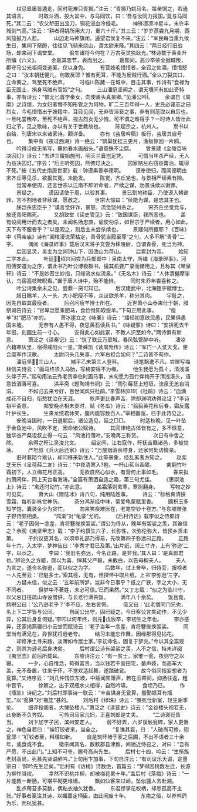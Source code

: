 <!-- { "loadSidebar": true } -->
　　权忌皋庸皆遁走，同时死难只青狮。”注云：“青狮乃姚马名，每亲饲之，若通其语言。
　　时取斗酒，投大盆中，与马同饮，曰：‘吾与汝同力报国。’竟与马同死。”其二云：“农父犁田出宝刀，铜花浸血冷侵毛。
　　神锋凛凛冲星斗，未许丰城剑气高。”注云：“耕者得姚所用大刀，重六十斤。”其三云：“岁岁蒸尝九月期，西风笳鼓万人悲。
　　山边走马神旗闭，遥望君侯复不来。”注云：“军民每当重九侯生日，集祠下祭酹，往往见飞骑来绕山，谓太尉来降。”其四云：“两日经行旧战场，却来祠下谒堂堂。
　　偷生诸将今何在？万古英灵独耿光。”林诗载于黄柔升所编《六义》。
　　余嘉其忠节，表而出之。
　　嘉熙间，高沙卒荣全据城叛，郡守马公光祖闻变逃匿，仅以身免。
　　有营妓毛惜惜者，全召之佐酒，惜惜怒之曰：“汝本朝廷健儿，何敢反耶？惟有死耳，不能为反贼行酒。”全以刀裂其口，立命脔之，骂至死不绝声。
　　时临川陈藏一在城中，目击其事，作诗有“食禄为臣无国士，捐身骂贼有官奴”之句。
　　三山潘庭坚闻之，谓天壤间有如此奇特事，亦有诗云：“恨无匕首学秦女，向使裹头真杲卿。”见潘公吟。
　　余谓自《周南》之诗熄，为女妇者懵不知彤管之为何物，旷二三百年得一人，史氏必谨志之曰烈女，今毛惜惜出于妓籍中，耳目见闻，无非皆淫亵之事，非有则范取以自厉也，一旦叱詈叛卒，至死不绝声，视古烈女无少愧，可不谓之难得乎？一时诗人皆壮此妇之节，见之歌咏，亦以有关于世教故也。
　　陈起宗之，杭州人。
　　鬻书以自给，刊唐宋以来诸家诗，颇详备。
　　亦有《芸居吟稿》板行，芸居其自号也。
　　集中有《夜过西湖》诗一绝云：“鹊巢犹挂三更月，渔板惊回一片鸥。
　　吟得诗成无笔写，蘸他春水画船头。”语意殊不尘腐。
　　曾景建《金陵百咏决囚灯》诗云：“五详三覆始施刑，明灭兰膏岂足凭。
　　可惜当年杀严续，无人为益决囚灯。”序云：“后主听死囚，然佛灯决之。
　　囚家赂左右窃益膏油，辄得不死。”按《五代史南唐世家》载：钟谟素善李德明。
　　谟奉使归，而闻德明由宋齐丘等见杀，欲报其冤，未能发。
　　陈觉，齐丘党也，与景相严续素有隙。
　　觉常奉使周，还言世宗以江南不即听命者，严续之谋，劝景诛续以谢罪。
　　景疑之。
　　谟因请使于周，以验其事。
　　景已割地称臣，乃使谟入朝谢罪，言不割地者非续谋，愿赦之。
　　世宗大惊曰：”续能为谋，是忠其主也。
　　朕岂杀忠臣乎？”谟言觉奸诈，景怒，流觉饶州杀之。
　　宋齐丘坐觉党与，放还青阳赐死。
　　又胡致堂《读史管见》云：“敌国谋臣，我所恶也。
　　盖有设间用计而去之者矣，未闻名扬忠直，谕使勿杀，如世宗于严续者，用心如此，天下有不服者乎？”以是观之，则后主未尝杀续也。
　　景建何所据耶？《百咏》中《蒋帝庙》诗有“阖棺漫说荣枯定，青骨犹当履至尊”之句，人多不解“青骨”二字。
　　偶阅《海录碎事》载后汉末蒋子文尝为秣陵尉，自谓青骨，死当为神。
　　后因显灵，吴主为立祠钟山下，因改山为蒋山。
　　后累封为帝。
　　始知二字本此。
　　叶廷，绍兴间尝为兵部郎中｜泉南太守，所编《海录碎事》，河阳傅安道为之序，谓此书乃叶公博极群书，撮其机要广录而储用之，且称其《琴泉轩》诗云：“不是妙音生妙指，只缘流水似流泉。”《无名木》诗云：“人休清樾摩挲认，鸟宿高枝睥睨看。”置于唐人诗中，殆不能辨。
　　同时朱乔年尝喜称之。
　　叶公诗集余未之见，尝鼎一脔可知已。
　　后汉建武中，北海甄宇徽博士。
　　腊日赐羊，人一头，大小肥瘦不等，众议欲杀羊，称分其肉。
　　宇耻之，因先自取其最瘦者。
　　后召问瘦羊博士所在。
　　近世萧小山泰来仕于朝，腊祭谒告诗云：“官卑岂愿乘肥马，食俭惟知取瘦羊。”下句正用此事。
　　“瘦羊”对“肥马”亦的。
　　萧冰崖立之《咏秦》诗云：“燔经初意欲民愚，民果俱愚国未墟。
　　无奈有人愚不得，夜思黄石读兵书。”《咏疑冢》诗曰：“安排死去千年恨，刻画生前一寸心。
　　安得此心如此冢，不教人识至如今。”两诗俱有新意。
　　萧泛之《读秦记》云：“筑了联云万里城，春风弦管醉中听。
　　凄凉六籍寒灰里，宿得咸阳火一星。”萧舜凯《读周勃传》诗云：“军门一入仗天戈，便合麾军作汉歌。
　　太尉问头几失事，六军右袒合如何？”二诗皆不苟作。
　　潘庭坚，三山人。
　　端平乙未第三人登科。
　　诗笔飘逸不凡，尝赠写梅林信夫诗云：“画马终须入马胎，写梅安得不为梅。
　　他生我愿为孤彳，清浅溪头伴子开。”起句用法云秀老责李伯时画马事，末句愿为孤竹伴梅开于清浅溪头，语意皆洒落可喜。
　　洪平斋《题陶靖节祠》云：“雨引莓苔上短垣，流泉无恙自涓涓。
　　不如归去来兮好，百世闻风只杜鹃。”李雪林[B19]《杜鹃》诗云：“血滴成花不自归，衔愁犹泣在天涯。
　　秋声更比春声苦，除却渊明劝得论证？”李诗祖平斋意。
　　郑安晚丞相未贵时，赋《冬瓜》诗云：“翦翦黄花秋后春，霜反露叶护长生。
　　生来龙统君休笑，腹内能容数百人。”宰相器宽，已于此诗见之。
　　安晚当国时，一日退朝后，诸公造见，延之□□。
　　时适秋晚，见一叶坠于金鱼池中，风吹不定，因命诸公赋诗。
　　其间律绝古体皆有之，多不惬意，独华谷严粲坦叔止得一句云：“风池行落叶。”安晚再三称赏。
　　次日有中舍之除。
　　余得之盱江吴浚允文。
　　绍定间，江右寇作，盱抚吉赣诸邑，多被焚荡。
　　严坦叔《兵火后还家》诗云：“万屋烟消余塔身，还家何处访情亲。
　　旧时巷陌今难认，却问移来新住人。”此等景象，经乱离者方知之。
　　赵紫芝天乐《呈蒋薛二友》诗云：“中夜清寒入袍，一杯山茗当香醪。
　　禽翻竹叶霜初下，人立梅花月正高。
　　无欲自然心似水，有营何止事如毛。
　　春来拟约萧闲伴，同上天台看海涛。”全篇有萧洒自适之趣，第三句尤佳。
　　《惠崇池上》诗云：“禽还时动竹。”亦此意。
　　盖霜落则禽寒，寒则翻身。
　　写物之妙可见矣。
　　萧大山《赠陆冰》诗八句，纯用陆姓事。
　　诗云：“标格真清挟雪霜，每听新咏觉神伤。
　　茶分鸿渐经中味，菊爱龟蒙赋里香。
　　圃积玉多知学饱，囊装金少为贪忙。
　　向来笑疾难医在，老笔空钞十卷方。”与东坡赠张子野诗颇相类。
　　“鸿渐”对“龟蒙”尤的。
　　《后村诗话》载李似之侍郎诗云：“老子因何一念差，肯将簪绂换袈裟。”谓公为侍从，晚年有袈裟之羡，其谁信之？余观《夷坚甲志》载：“李子约撰生六子，长弥性，次弥伦弥大，皆预乡贡未第。
　　子约议更其名，以须申礼部乃得易，先改第四子弥远曰正路。
　　正路年十六，入太学，梦神告曰：‘李秀才君已及第。’出片纸，阔三寸许，上有‘弥逊’二字，以示之。
　　李曰：‘我旧名弥远，今名正路，是非我。’其人曰：‘是真郎君也。’辨论久之方寤，颇以为喜，惮其父严毅，未敢白，以告母柳夫人。
　　夫人为言之，遂令名弥逊，而以似之为字。
　　后数年，试上舍毕，归侍旁，报榜者一人先至云：‘已魁多士。’索其榜，无有，但探怀中取片纸，上书‘李弥逊’三字。
　　方疑未信，似之云：‘五年前所梦，岂非今日事乎？纸之广狭，字之大小，无不同者。
　　但梦中不著姓，未必可信。’已而果然。”又丁志载：“似之为临川守，以父忌日往疏山寺设僧供，与长老行满共饭。
　　满年八十余矣。
　　饭且竟，熟睨公曰：‘公乃逊老乎？’李不应，左右皆愕。
　　俄又曰：‘此老僧同门兄也，名上下二字皆与公同。
　　自闻公出守，固已疑之，今日察公言笑动作，不见少异，公其后身复何疑。’李叩以何年终，则元戊辰卒，李初生之年也。
　　李亦感异，还家揭燕寝曰小云堂而赋诗云：‘老子当年一念差，肯将簪绂换袈裟。
　　同堂尚有满兄在，异世犹将逊老夸。
　　结习未能忘作舞，因缘那得见拈花。
　　却修净土寻来路，淡薄如今居士家。’李初命名，固复于梦兆。”今以其全篇观之，则其为逊老后身决矣。
　　后村谓公诗有袈裟之羡，人不之信，特未详阅《夷坚志》前后所载耳。
　　东坡诗注云：“有一贫士，家惟一瓮，夜则守之以寝。
　　一夕，心自惟念，苟得富贵，当以钱若干营田宅，蓄声妓，而高车大盖，无不备置，往来于怀，不觉欢适起舞，遂踏破瓮。
　　故今俗间指妄想者为瓮算。”又诗序云：“刘几仲饯饮东坡，中觞闻笙箫声，若在云霄间，抑扬往返，粗中音节。
　　徐察之，出于双瓶水火相得，自然吟啸。
　　食顷乃已。
　　作《瓶笙》诗纪之。”刘后村即事诗一联云：“辛苦谋身无瓮算，殷勤娱耳有瓶笙。”以“瓮算”对“瓶笙”甚的。
　　刘后村《绿珠》诗云：“畏死仕新室，轻生谢季伦。
　　细评投阁者，大愧坠楼人。”萧泛之《读晋史》诗云：”金谷楼头视若无，此身断不负齐奴。
　　可怜司马家儿妇，正喜刘郎是丈夫。
　　“二诗褒贬皆当。
　　刘卞加字子民，滨州安定人。
　　弱不好弄，六岁误触瓮碎，家人更谯之，神色自若曰：”俟钉铰者来，当全之。
　　“复谯其妄，曰：”人破尚可修，矧瓮耶！”钉铰者至，料理如新。
　　自是筑环堵于家之后圃，不出不语者三十余年，或食或不食。
　　徽宗闻其名，数敕郡县津致，间驰近侍召之，对曰：“吾有严愿，不出此门。”上知不可夺，赐号高尚先生。
　　后村七十四，吟云：“生惭族老封高尚，死慕先贤谥醉吟。”上句用卞加事，下句自注云：“有司议乐天谥，定量宗曰：‘醉吟先生足矣。’”后村有《访梅》诗数绝，首篇云：“梦得因桃数左迁，长源为柳忤当权。
　　幸然不识桃并柳，却被梅花累十年。”盖后村《落梅》诗云：“一片能教一断肠，可堪平砌更堆墙。
　　飘如仙客来过岭，坠似骚人去赴湘。
　　乱点莓苔多莫数，偶粘衣袖久犹香。
　　东君缪掌花权柄，却忌孤高不主张。”好事者笺注其诗，以媚嘉定柄臣，由此闲废十年。
　　东南之俗，以养鹁鸽为乐，而杭犹甚。
